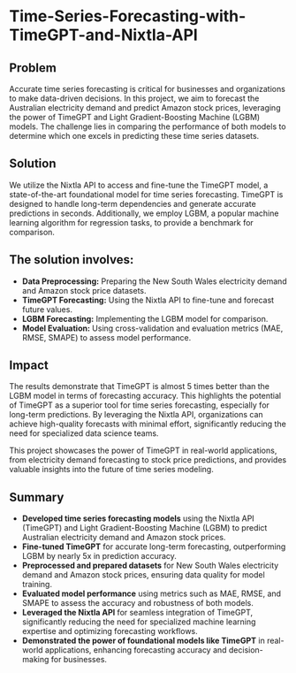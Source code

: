 # Time-Series-Forecasting-with-TimeGPT-and-Nixtla-API

## **Problem**

Accurate time series forecasting is critical for businesses and organizations to make data-driven decisions. In this project, we aim to forecast the Australian electricity demand and predict Amazon stock prices, leveraging the power of TimeGPT and Light Gradient-Boosting Machine (LGBM) models. The challenge lies in comparing the performance of both models to determine which one excels in predicting these time series datasets.

## **Solution**

We utilize the Nixtla API to access and fine-tune the TimeGPT model, a state-of-the-art foundational model for time series forecasting. TimeGPT is designed to handle long-term dependencies and generate accurate predictions in seconds. Additionally, we employ LGBM, a popular machine learning algorithm for regression tasks, to provide a benchmark for comparison.

## **The solution involves:**

- **Data Preprocessing:** Preparing the New South Wales electricity demand and Amazon stock price datasets.
- **TimeGPT Forecasting:** Using the Nixtla API to fine-tune and forecast future values.
- **LGBM Forecasting:** Implementing the LGBM model for comparison.
- **Model Evaluation:** Using cross-validation and evaluation metrics (MAE, RMSE, SMAPE) to assess model performance.

## **Impact**

The results demonstrate that TimeGPT is almost 5 times better than the LGBM model in terms of forecasting accuracy. This highlights the potential of TimeGPT as a superior tool for time series forecasting, especially for long-term predictions. By leveraging the Nixtla API, organizations can achieve high-quality forecasts with minimal effort, significantly reducing the need for specialized data science teams.

This project showcases the power of TimeGPT in real-world applications, from electricity demand forecasting to stock price predictions, and provides valuable insights into the future of time series modeling.

## Summary

- **Developed time series forecasting models** using the Nixtla API (TimeGPT) and Light Gradient-Boosting Machine (LGBM) to predict Australian electricity demand and Amazon stock prices.
- **Fine-tuned TimeGPT** for accurate long-term forecasting, outperforming LGBM by nearly 5x in prediction accuracy.
- **Preprocessed and prepared datasets** for New South Wales electricity demand and Amazon stock prices, ensuring data quality for model training.
- **Evaluated model performance** using metrics such as MAE, RMSE, and SMAPE to assess the accuracy and robustness of both models.
- **Leveraged the Nixtla API** for seamless integration of TimeGPT, significantly reducing the need for specialized machine learning expertise and optimizing forecasting workflows.
- **Demonstrated the power of foundational models like TimeGPT** in real-world applications, enhancing forecasting accuracy and decision-making for businesses.
